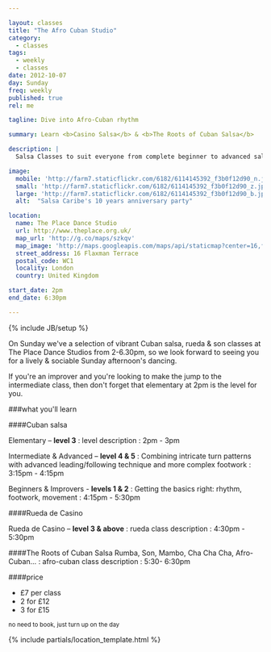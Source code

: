 ```yaml
---

layout: classes
title: "The Afro Cuban Studio"
category: 
  - classes
tags:
  - weekly
  - classes
date: 2012-10-07
day: Sunday
freq: weekly
published: true
rel: me

tagline: Dive into Afro-Cuban rhythm

summary: Learn <b>Casino Salsa</b> & <b>The Roots of Cuban Salsa</b>

description: |
  Salsa Classes to suit everyone from complete beginner to advanced salsero, plus an hour devoted to diverse Cuban rhythms and movement.

image:
  mobile: 'http://farm7.staticflickr.com/6182/6114145392_f3b0f12d90_n.jpg'
  small: 'http://farm7.staticflickr.com/6182/6114145392_f3b0f12d90_z.jpg'
  large: 'http://farm7.staticflickr.com/6182/6114145392_f3b0f12d90_b.jpg'
  alt:  "Salsa Caribe's 10 years anniversary party"

location:
  name: The Place Dance Studio
  url: http://www.theplace.org.uk/
  map_url: 'http://g.co/maps/szkqv'
  map_image: 'http://maps.googleapis.com/maps/api/staticmap?center=16,flaxman,terrace,wc1,London&amp;zoom=15&amp;size=198x198&amp;markers=color:red%7Clabel:a%7C51.527717,-0.128275&amp;sensor=false'
  street_address: 16 Flaxman Terrace
  postal_code: WC1
  locality: London
  country: United Kingdom

start_date: 2pm
end_date: 6:30pm

---
```

{% include JB/setup %}

On Sunday we've a selection of vibrant Cuban salsa, rueda & son classes at The Place Dance Studios from 2-6.30pm, so we look forward to seeing you  for a lively & sociable Sunday afternoon's dancing.

If you're an improver and you're looking to make the jump to the intermediate class, then don't forget that elementary at 2pm is the level for you.



<aside><div markdown="1" class="aside details">

###what you'll learn

<section><div class="section" markdown="1">

####Cuban salsa

Elementary – **level 3**
: level description
: 2pm - 3pm

Intermediate & Advanced – **level 4 & 5**
: Combining intricate turn patterns with advanced leading/following technique and more complex footwork
: 3:15pm - 4:15pm

Beginners & Improvers - **levels 1 & 2**
: Getting the basics right: rhythm, footwork, movement
: 4:15pm - 5:30pm

####Rueda de Casino

Rueda de Casino – **level 3 & above**
: rueda class description
: 4:30pm - 5:30pm

####The Roots of Cuban Salsa
Rumba, Son, Mambo, Cha Cha Cha, Afro-Cuban…
: afro-cuban class description
: 5:30- 6:30pm

####price
* £7 per class
* 2 for £12
* 3 for £15

<small>no need to book, just turn up on the day</small>

</div></section>


{% include partials/location_template.html %}

</div></aside>


